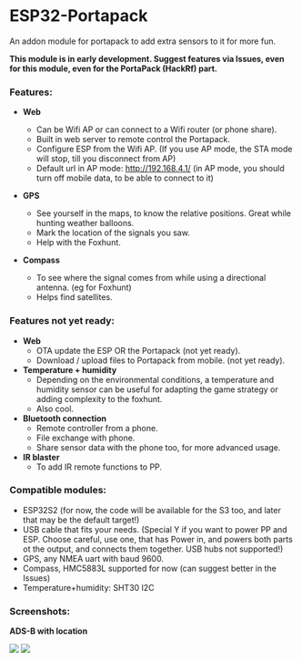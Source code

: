 # ESP32-Portapack
An addon module for portapack to add extra sensors to it for more fun.

**This module is in early development. Suggest features via Issues, even for this module, even for the PortaPack (HackRf) part.**

### Features:

- **Web**
  - Can be Wifi AP or can connect to a Wifi router (or phone share).
  - Built in web server to remote control the Portapack.
  - Configure ESP from the Wifi AP. (If you use AP mode, the STA mode will stop, till you disconnect from AP)
  - Default url in AP mode: http://192.168.4.1/ (in AP mode, you should turn off mobile data, to be able to connect to it)

- **GPS**
  - See yourself in the maps, to know the relative positions. Great while hunting weather balloons.
  - Mark the location of the signals you saw.
  - Help with the Foxhunt.
- **Compass**
  - To see where the signal comes from while using a directional antenna. (eg for Foxhunt)
  - Helps find satellites.

### Features not yet ready: 

- **Web**
  - OTA update the ESP OR the Portapack (not yet ready).
  - Download / upload files to Portapack from mobile. (not yet ready).
- **Temperature + humidity**
  - Depending on the environmental conditions, a temperature and humidity sensor can be useful for adapting the game strategy or adding complexity to the foxhunt.
  - Also cool.
- **Bluetooth connection**
  - Remote controller from a phone.
  - File exchange with phone.
  - Share sensor data with the phone too, for more advanced usage.
- **IR blaster**
  - To add IR remote functions to PP.


### Compatible modules:
- ESP32S2 (for now, the code will be available for the S3 too, and later that may be the default target!)
- USB cable that fits your needs. (Special Y if you want to power PP and ESP. Choose careful, use one, that has Power in, and powers both parts ot the output, and connects them together. USB hubs not supported!)
- GPS, any NMEA uart with baud 9600.
- Compass, HMC5883L supported for now (can suggest better in the Issues)
- Temperature+humidity: SHT30 I2C

### Screenshots:
**ADS-B with location**

![](https://github.com/htotoo/ESP32-Portapack/blob/main/ScreenShots/ADSB_mycoords.png?raw=true)  ![](https://github.com/htotoo/ESP32-Portapack/blob/main/ScreenShots/ADSB_mycoords_with_orientation.png?raw=true)
